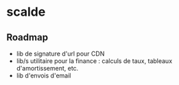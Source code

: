 # scalde

## Roadmap

* lib de signature d'url pour CDN
* lib/s utilitaire pour la finance : calculs de taux, tableaux d'amortissement, etc.
* lib d'envois d'email